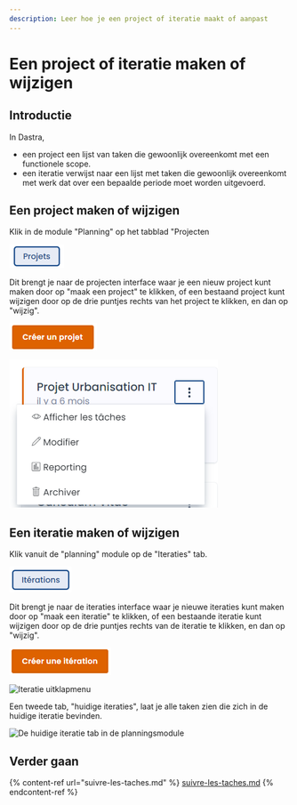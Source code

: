 ```yaml
---
description: Leer hoe je een project of iteratie maakt of aanpast
---
```


# Een project of iteratie maken of wijzigen

## Introductie

In Dastra,

* een project een lijst van taken die gewoonlijk overeenkomt met een functionele scope.
* een iteratie verwijst naar een lijst met taken die gewoonlijk overeenkomt met werk dat over een bepaalde periode moet worden uitgevoerd.

## Een project maken of wijzigen

Klik in de module "Planning" op het tabblad "Projecten

![Projecten tab](<../../.gitbook/assets/image (225).png>)

Dit brengt je naar de projecten interface waar je een nieuw project kunt maken door op "maak een project" te klikken, of een bestaand project kunt wijzigen door op de drie puntjes rechts van het project te klikken, en dan op "wijzig".

![Creëer een project" knop](<../../.gitbook/assets/image (226).png>)

![Project uitklapmenu](<../../.gitbook/assets/image (227).png>)

## Een iteratie maken of wijzigen

Klik vanuit de "planning" module op de "Iteraties" tab.

![Tab "Iteraties"](<../../.gitbook/assets/image (228).png>)

Dit brengt je naar de iteraties interface waar je nieuwe iteraties kunt maken door op "maak een iteratie" te klikken, of een bestaande iteratie kunt wijzigen door op de drie puntjes rechts van de iteratie te klikken, en dan op "wijzig".

![Een iteratie maken knop](<../../.gitbook/assets/image (229).png>)

![Iteratie uitklapmenu](<../../.gitbook/assets/afbeelding (230).png>)

Een tweede tab, "huidige iteraties", laat je alle taken zien die zich in de huidige iteratie bevinden.&#x20;

![De huidige iteratie tab in de planningsmodule](<../../.gitbook/assets/Capture web\_4-5-2022\_15256\_app.dastra.eu (1).jpg>)

## Verder gaan

{% content-ref url="suivre-les-taches.md" %}
[suivre-les-taches.md](suivre-les-taches.md)
{% endcontent-ref %}















